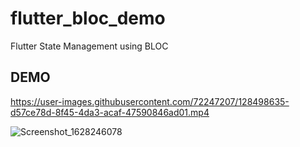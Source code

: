 # flutter_bloc_demo

Flutter State Management using BLOC

## DEMO

https://user-images.githubusercontent.com/72247207/128498635-d57ce78d-8f45-4da3-acaf-47590846ad01.mp4


![Screenshot_1628246078](https://user-images.githubusercontent.com/72247207/128498598-ce488ae8-f123-422a-bda4-9af4b03202a5.png)




